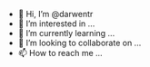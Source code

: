 - 👋 Hi, I’m @darwentr
- 👀 I’m interested in ...
- 🌱 I’m currently learning ...
- 💞️ I’m looking to collaborate on ...
- 📫 How to reach me ...

<!---
darwentr/darwentr is a ✨ special ✨ repository because its `README.md` (this file) appears on your GitHub profile.
You can click the Preview link to take a look at your changes.
--->
